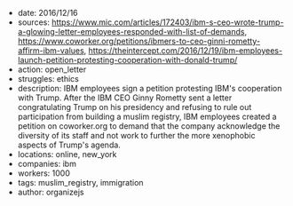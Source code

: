 - date: 2016/12/16
- sources: https://www.mic.com/articles/172403/ibm-s-ceo-wrote-trump-a-glowing-letter-employees-responded-with-list-of-demands, https://www.coworker.org/petitions/ibmers-to-ceo-ginni-rometty-affirm-ibm-values, https://theintercept.com/2016/12/19/ibm-employees-launch-petition-protesting-cooperation-with-donald-trump/
- action: open_letter
- struggles: ethics
- description: IBM employees sign a petition protesting IBM's cooperation with Trump. After the IBM CEO Ginny Rometty sent a letter congratulating Trump on his presidency and refusing to rule out participation from building a muslim registry, IBM employees created a petition on coworker.org to demand that the company acknowledge the diversity of its staff and not work to further the more xenophobic aspects of Trump's agenda.
- locations: online, new_york
- companies: ibm
- workers: 1000
- tags: muslim_registry, immigration
- author: organizejs
